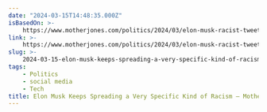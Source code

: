 ```yaml
---
date: "2024-03-15T14:48:35.000Z"
isBasedOn: >-
    https://www.motherjones.com/politics/2024/03/elon-musk-racist-tweets-science-video/
link: >-
    https://www.motherjones.com/politics/2024/03/elon-musk-racist-tweets-science-video/
slug: >-
    2024-03-15-elon-musk-keeps-spreading-a-very-specific-kind-of-racism-mother-jones
tags:
    - Politics
    - social media
    - Tech
title: Elon Musk Keeps Spreading a Very Specific Kind of Racism – Mother Jones
---
```

